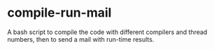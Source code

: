 # compile-run-mail
A bash script to compile the code with different compilers and thread numbers, then to send a mail with run-time results.
